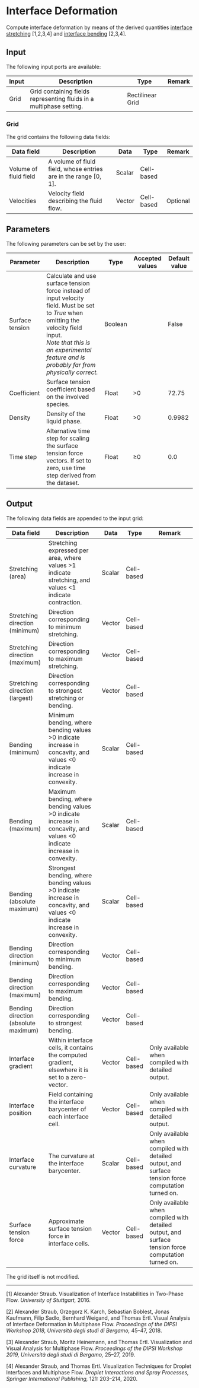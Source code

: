 # Interface Deformation

Compute interface deformation by means of the derived quantities [interface stretching](../interface_stretching/Readme.md) [1,2,3,4] and [interface bending](../interface_bending/Readme.md) [2,3,4].

## Input

The following input ports are available:

| Input | Description                                                  | Type             | Remark |
| ----- | ------------------------------------------------------------ | ---------------- | ------ |
| Grid  | Grid containing fields representing fluids in a multiphase setting. | Rectilinear Grid |        |

### Grid

The grid contains the following data fields:

| Data field            | Description                                                  | Data   | Type       | Remark   |
| --------------------- | ------------------------------------------------------------ | ------ | ---------- | -------- |
| Volume of fluid field | A volume of fluid field, whose entries are in the range [0, 1]. | Scalar | Cell-based |          |
| Velocities            | Velocity field describing the fluid flow.                    | Vector | Cell-based | Optional |

## Parameters

The following parameters can be set by the user:

| Parameter       | Description                                                  | Type    | Accepted values | Default value |
| --------------- | ------------------------------------------------------------ | ------- | --------------- | ------------- |
| Surface tension | Calculate and use surface tension force instead of input velocity field. Must be set to *True* when omitting the velocity field input.<br />*Note that this is an experimental feature and is probably far from physically correct.* | Boolean |                 | False         |
| Coefficient     | Surface tension coefficient based on the involved species.   | Float   | \>0             | 72.75         |
| Density         | Density of the liquid phase.                                 | Float   | \>0             | 0.9982        |
| Time step       | Alternative time step for scaling the surface tension force vectors. If set to zero, use time step derived from the dataset. | Float   | &#8805;0        | 0.0           |

## Output

The following data fields are appended to the input grid:

| Data field                           | Description                                                  | Data   | Type       | Remark                                                       |
| ------------------------------------ | ------------------------------------------------------------ | ------ | ---------- | ------------------------------------------------------------ |
| Stretching (area)                    | Stretching expressed per area, where values >1 indicate stretching, and values <1 indicate contraction. | Scalar | Cell-based |                                                              |
| Stretching direction (minimum)       | Direction corresponding to minimum stretching.               | Vector | Cell-based |                                                              |
| Stretching direction (maximum)       | Direction corresponding to maximum stretching.               | Vector | Cell-based |                                                              |
| Stretching direction (largest)       | Direction corresponding to strongest stretching or bending.  | Vector | Cell-based |                                                              |
| Bending (minimum)                    | Minimum bending, where bending values >0 indicate increase in concavity, and values <0 indicate increase in convexity. | Scalar | Cell-based |                                                              |
| Bending (maximum)                    | Maximum bending, where bending values >0 indicate increase in concavity, and values <0 indicate increase in convexity. | Scalar | Cell-based |                                                              |
| Bending (absolute maximum)           | Strongest bending, where bending values >0 indicate increase in concavity, and values <0 indicate increase in convexity. | Scalar | Cell-based |                                                              |
| Bending direction (minimum)          | Direction corresponding to minimum bending.                  | Vector | Cell-based |                                                              |
| Bending direction (maximum)          | Direction corresponding to maximum bending.                  | Vector | Cell-based |                                                              |
| Bending direction (absolute maximum) | Direction corresponding to strongest bending.                | Vector | Cell-based |                                                              |
| Interface gradient                   | Within interface cells, it contains the computed gradient, elsewhere it is set to a zero-vector. | Vector | Cell-based | Only available when compiled with detailed output.           |
| Interface position                   | Field containing the interface barycenter of each interface cell. | Vector | Cell-based | Only available when compiled with detailed output.           |
| Interface curvature                  | The curvature at the interface barycenter.                   | Scalar | Cell-based | Only available when compiled with detailed output, and surface tension force computation turned on. |
| Surface tension force                | Approximate surface tension force in interface cells.        | Vector | Cell-based | Only available when compiled with detailed output, and surface tension force computation turned on. |

The grid itself is not modified.

---

[1] Alexander Straub. Visualization of Interface Instabilities in Two-Phase Flow. *University of Stuttgart,* 2016.

[2] Alexander Straub, Grzegorz K. Karch, Sebastian Boblest, Jonas Kaufmann, Filip Sadlo, Bernhard Weigand, and Thomas Ertl. Visual Analysis of Interface Deformation in Multiphase Flow. *Proceedings of the DIPSI Workshop 2018,* *Università degli studi di Bergamo,* 45–47, 2018.

[3] Alexander Straub, Moritz Heinemann, and Thomas Ertl. Visualization and Visual Analysis for Multiphase Flow. *Proceedings of the DIPSI Workshop 2019,* *Università degli studi di Bergamo,* 25–27, 2019.

[4] Alexander Straub, and Thomas Ertl. Visualization Techniques for Droplet Interfaces and Multiphase Flow. *Droplet Interactions and Spray Processes,* *Springer International Publishing,* 121: 203–214, 2020.


